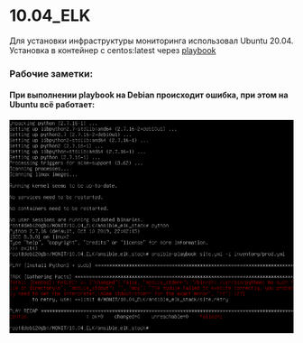 # 10.04_ELK
Для установки инфраструктуры мониторинга использовал Ubuntu 20.04. Установка в контейнер с centos:latest через [playbook](https://github.com/murzinvit/10.04_ELK/tree/main/ansible_elk_stack) </br>

### Рабочие заметки: </br>
#### При выполнении playbook на Debian происходит ошибка, при этом на Ubuntu всё работает: </br>
![screen](https://github.com/murzinvit/screen/blob/2d293f2726bd89575382e14ab23cead259d227de/Error_in_Debian.png)
